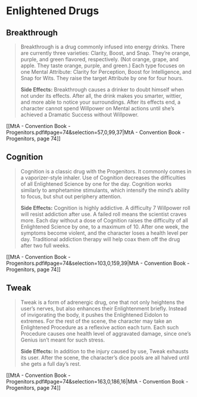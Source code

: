 # Enlightened Drugs
## Breakthrough 
> Breakthrough is a drug commonly infused into energy drinks. There are currently three varieties: Clarity, Boost, and Snap. They’re orange, purple, and green flavored, respectively. (Not orange, grape, and apple. They taste orange, purple, and green.) Each type focuses on one Mental Attribute: Clarity for Perception, Boost for Intelligence, and Snap for Wits. They raise the target Attribute by one for four hours.
>  
> **Side Effects:** Breakthrough causes a drinker to doubt himself when not under its effects. After all, the drink makes you smarter, wittier, and more able to notice your surroundings. After its effects end, a character cannot spend Willpower on Mental actions until she’s achieved a Dramatic Success without Willpower.

[[MtA - Convention Book - Progenitors.pdf#page=74&selection=57,0,99,37|MtA - Convention Book - Progenitors, page 74]]

## Cognition
> Cognition is a classic drug with the Progenitors. It commonly comes in a vaporizer-style inhaler. Use of Cognition decreases the difficulties of all Enlightened Science by one for the day. Cognition works similarly to amphetamine stimulants, which intensify the mind’s ability to focus, but shut out periphery attention. 
> 
> **Side Effects:** Cognition is highly addictive. A difficulty 7 Willpower roll will resist addiction after use. A failed roll means the scientist craves more. Each day without a dose of Cognition raises the difficulty of all Enlightened Science by one, to a maximum of 10. After one week, the symptoms become violent, and the character loses a health level per day. Traditional addiction therapy will help coax them off the drug after two full weeks.

[[MtA - Convention Book - Progenitors.pdf#page=74&selection=103,0,159,39|MtA - Convention Book - Progenitors, page 74]]

## Tweak
> Tweak is a form of adrenergic drug, one that not only heightens the user’s nerves, but also enhances their Enlightenment briefly. Instead of invigorating the body, it pushes the Enlightened Eidolon to extremes. For the rest of the scene, the character may take an Enlightened Procedure as a reflexive action each turn. Each such Procedure causes one health level of aggravated damage, since one’s Genius isn’t meant for such stress. 
> 
> **Side Effects:** In addition to the injury caused by use, Tweak exhausts its user. After the scene, the character’s dice pools are all halved until she gets a full day’s rest.

[[MtA - Convention Book - Progenitors.pdf#page=74&selection=163,0,186,16|MtA - Convention Book - Progenitors, page 74]]